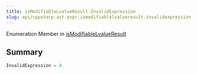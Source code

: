 ```yaml
---
title: isModifiableLvalueResult.InvalidExpression
slug: api/cppsharp.ast.expr.ismodifiablelvalueresult.invalidexpression
---
```

Enumeration Member in [isModifiableLvalueResult](/api/cppsharp/ast/expr/ismodifiablelvalueresult)

## Summary



```csharp
InvalidExpression = 4
```


